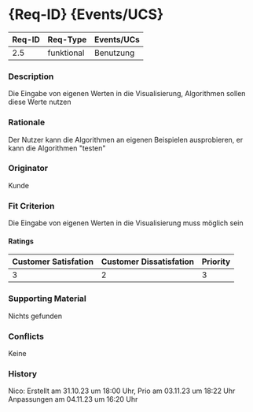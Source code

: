 # {Req-ID} {Events/UCS}

| Req-ID | Req-Type | Events/UCs |
|--------|----------|------------|
| 2.5    | funktional | Benutzung |

### Description
Die Eingabe von eigenen Werten in die Visualisierung, Algorithmen sollen diese Werte nutzen 

### Rationale
Der Nutzer kann die Algorithmen an eigenen Beispielen ausprobieren, er kann die Algorithmen "testen"

### Originator
Kunde

### Fit Criterion
Die Eingabe von eigenen Werten in die Visualisierung muss möglich sein

#### Ratings
| Customer Satisfation | Customer Dissatisfation | Priority |
|----------------------|-------------------------|----------|
| 3                    | 2                       | 3        |

### Supporting Material
Nichts gefunden

### Conflicts
Keine

### History
Nico:
Erstellt am 31.10.23 um 18:00 Uhr,
Prio am 03.11.23 um 18:22 Uhr
Anpassungen am 04.11.23 um 16:20 Uhr
